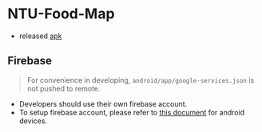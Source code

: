 # NTU-Food-Map

* released [apk](https://github.com/Xuan-Yi/NTU-Food-Map/releases)

## Firebase

> For convenience in developing, `android/app/google-services.json` is not pushed to remote.

* Developers should use their own firebase account.
* To setup firebase account, please refer to [this document](https://hackmd.io/@wrw9beImR1y9wZZRT1QlNg/B11CwQZjj) for android devices.
